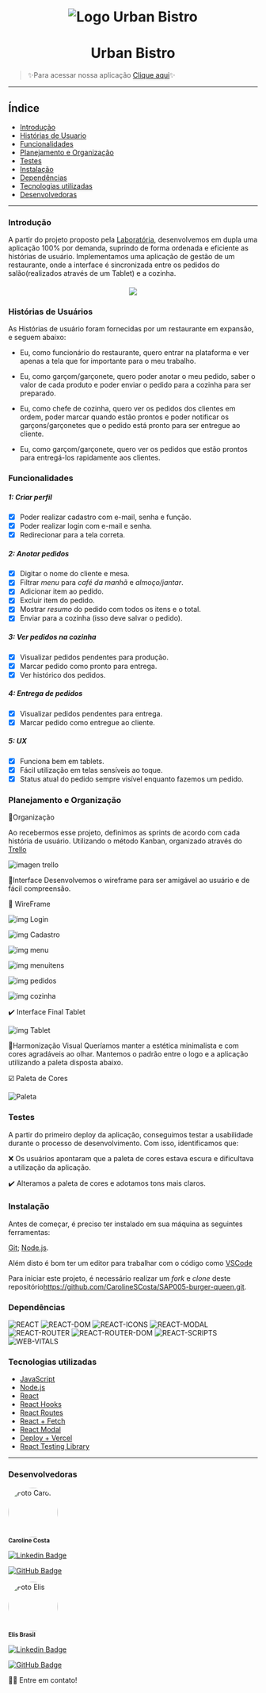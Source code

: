  <h1 align='center'>
 <img  alt='Logo Urban Bistro'  src='src\assets\logo.png' />
 </h1>

# <h1 align="center">Urban Bistro</h1>
>:sparkles:Para acessar nossa aplicação [Clique aqui](urban-bistro.vercel.app/):sparkles:
___
## Índice

- [Introdução](#introdução)
- [Histórias de Usuario](#histórias-de-usuários)
- [Funcionalidades](#funcionalidades)
- [Planejamento e Organização](#planejamento-e-organização)
- [Testes](#testes)
- [Instalação](#instalação)
- [Dependências](#dependências)
- [Tecnologias utilizadas](#tecnologias-utilizadas)
- [Desenvolvedoras](#desenvolvedoras)

---

### Introdução

A partir do projeto proposto pela [Laboratória](https://github.com/Laboratoria/SAP005-burger-queen), desenvolvemos em dupla uma aplicação 100% por demanda, suprindo de forma ordenada e eficiente as histórias de usuário. Implementamos uma aplicação de gestão de um restaurante, onde a interface é sincronizada entre os pedidos do salão(realizados através de um Tablet) e a cozinha.

<h4 align="center">
<img src='https://www.hypeness.com.br/1/2021/02/7d47e737-bela-e-a-fera-comidas.gif' >
</h4>


### Histórias de Usuários

As Histórias de usuário foram fornecidas por um restaurante em expansão, e seguem abaixo:

- Eu, como funcionário do restaurante, quero entrar na plataforma e ver apenas a tela que for importante para o meu trabalho.

- Eu, como garçom/garçonete, quero poder anotar o meu pedido, saber o valor de cada
produto e poder enviar o pedido para a cozinha para ser preparado.

- Eu, como chefe de cozinha, quero ver os pedidos dos clientes em ordem, poder marcar quando estão prontos e poder notificar os garçons/garçonetes que o pedido está pronto para ser entregue ao cliente.

- Eu, como garçom/garçonete, quero ver os pedidos que estão prontos para entregá-los rapidamente aos clientes.

### Funcionalidades

##### 1: Criar perfil

- [x] Poder realizar cadastro com e-mail, senha e função.
- [x] Poder realizar login com e-mail e senha.
- [x] Redirecionar para a tela correta.

##### 2: Anotar pedidos

- [x] Digitar o nome do cliente e mesa.
- [x] Filtrar _menu_ para _café da manhã_ e _almoço/jantar_.
- [x] Adicionar item ao pedido.
- [x] Excluir item do pedido.
- [x] Mostrar _resumo_ do pedido com todos os itens e o total.
- [x] Enviar para a cozinha (isso deve salvar o pedido).

##### 3: Ver pedidos na cozinha

- [x] Visualizar pedidos pendentes para produção.
- [x] Marcar pedido como pronto para entrega.
- [x] Ver histórico dos pedidos.

##### 4: Entrega de pedidos

- [x] Visualizar pedidos pendentes para entrega.
- [x] Marcar pedido como entregue ao cliente.

##### 5: UX

- [x] Funciona bem em tablets.
- [x] Fácil utilização em telas sensíveis ao toque.
- [x] Status atual do pedido sempre visível enquanto fazemos um pedido.

### Planejamento e Organização
📌Organização

Ao recebermos esse projeto, definimos as sprints de acordo com cada história de usuário. Utilizando o método Kanban, organizado através do [Trello](https://trello.com/pt-BR)

![imagen trello](https://github.com/CarolineSCosta/SAP005-burger-queen/blob/main/src/assets/imgs/ubTrello.jpg?raw=true)

📌Interface
Desenvolvemos o wireframe para ser amigável ao usuário e de fácil compreensão.

📄 WireFrame

![img Login](https://trello-attachments.s3.amazonaws.com/601c549047c64b3dc376bd85/1010x1220/fd38ad852f11f0394bc6f0e897560bc2/login-portrait.png)

![img Cadastro](https://trello-attachments.s3.amazonaws.com/601c549047c64b3dc376bd85/1010x1220/057cc2ee716d360008cf1fae84264d5c/cadastro-portrait.png)

![img menu](https://trello-attachments.s3.amazonaws.com/601c423608a1107589520244/601c549047c64b3dc376bd85/d2bd51f0d76fe59bd49b1ace5e6cdfe9/pedido-menu-landscape.png)

![img menuitens](https://trello-attachments.s3.amazonaws.com/601c423608a1107589520244/601c549047c64b3dc376bd85/e130addd8d3da6627060d2a5a14bf493/pedido-menu-opcoes-landscape.png)

![img pedidos](https://trello-attachments.s3.amazonaws.com/601c423608a1107589520244/601c549047c64b3dc376bd85/41c42ca1c9fb2696d9bcd838a485fcd2/pedido-status-landscape.png)

![img cozinha](https://trello-attachments.s3.amazonaws.com/601c423608a1107589520244/601c549047c64b3dc376bd85/29301c58aff7b5b983d62cf156adc6d1/pedido-status-cozinha-landscape.png)

✔️ Interface Final Tablet

![img Tablet](https://github.com/CarolineSCosta/SAP005-burger-queen/blob/main/src/assets/imgs/ubTabletLogin.jpg?raw=true)


📌Harmonização Visual
Queríamos manter a estética minimalista e com cores agradáveis ao olhar. Mantemos o padrão entre o logo e a aplicação utilizando a paleta disposta abaixo.

☑️ Paleta de Cores

![Paleta](https://trello-attachments.s3.amazonaws.com/601c423608a1107589520244/601c550785833f2f8c4e9800/cd001c684e990df6706e9906e4ca5a8b/AdobeColor-burguer-queen.jpeg)


### Testes

A partir do primeiro deploy da aplicação, conseguimos testar a usabilidade durante o processo de desenvolvimento. Com isso, identificamos que:

❌ Os usuários apontaram que a paleta de cores estava escura e dificultava a utilização da aplicação.

✔️ Alteramos a paleta de cores e adotamos tons mais claros.


### Instalação

Antes de começar, é preciso ter instalado em sua máquina as seguintes ferramentas:

[Git](https://git-scm.com);
[Node.js](https://nodejs.org/en/).

Além disto é bom ter um editor para trabalhar com o código como [VSCode](https://code.visualstudio.com/)

Para iniciar este projeto, é necessário realizar um _fork_ e _clone_ deste repositório<https://github.com/CarolineSCosta/SAP005-burger-queen.git>.

### Dependências

![REACT](https://img.shields.io/badge/REACT-17.0.1-brightgreen)
![REACT-DOM](https://img.shields.io/badge/REACT--DOM-17.0.1-brightgreen)
![REACT-ICONS](https://img.shields.io/badge/REACT--ICONS-4.2.0-brightgreen)
![REACT-MODAL](https://img.shields.io/badge/REACT--MODAL-3.12.1-brightgreen)
![REACT-ROUTER](https://img.shields.io/badge/REACT--ROUTER-5.2.0-brightgreen)
![REACT-ROUTER-DOM](https://img.shields.io/badge/REACT--ROUTER--DOM-5.2.0-brightgreen)
![REACT-SCRIPTS](https://img.shields.io/badge/REACT--SCRIPTS-4.0.2-brightgreen)
![WEB-VITALS](https://img.shields.io/badge/WEB--VITALS-1.1.0-green)


### Tecnologias utilizadas

- [JavaScript](https://developer.mozilla.org/pt-BR/docs/Web/JavaScript)
- [Node.js](https://nodejs.org/en/)
- [React](https://pt-br.reactjs.org/)
- [React Hooks](https://reactjs.org/docs/hooks-intro.html)
- [React Routes](https://reactrouter.com/web/guides/quick-start)
- [React + Fetch](https://jasonwatmore.com/post/2020/02/01/react-fetch-http-post-request-examples)
- [React Modal](https://www.npmjs.com/package/react-modal)
- [Deploy + Vercel](https://vercel.com/dashboard)
- [React Testing Library](https://testing-library.com/docs/react-testing-library/intro/)

---

### Desenvolvedoras


 <img style="border-radius:50%" src="https://trello-members.s3.amazonaws.com/5761c7f01e4799bd615d27c4/77a78139f98bf137e41f9733b34227bb/original.png" width="100px;" alt="Foto Carol"/>
 <br />
 <sub><b>Caroline Costa</b></sub>

 [![Linkedin Badge](https://img.shields.io/badge/-Carol-blue?style=flat-square&logo=Linkedin&logoColor=white&link=https://www.linkedin.com/in/carolinescosta/)](https://www.linkedin.com/in/carolinescosta/) 

 [![GitHub Badge](https://img.shields.io/github/followers/CarolineSCosta?label=Carol&style=social)](https://github.com/CarolineSCosta)


 <img  style="border-radius:50%" src="https://trello-members.s3.amazonaws.com/5f2016fa61b72f2f43291e33/014299053b1f879e01fd511b01695e77/original.png" width="100px;" alt="Foto Elis"/>
 <br />
 <sub><b>Elis Brasil</b></sub> 

 [![Linkedin Badge](https://img.shields.io/badge/-Elis-blue?style=flat-square&logo=Linkedin&logoColor=white&link=https://www.linkedin.com/in/brasil-elis/)](https://www.linkedin.com/in/brasil-elis/) 

 [![GitHub Badge](https://img.shields.io/github/followers/Elis-ctrl?label=Elis&style=social)](https://github.com/Elis-ctrl)

👋🏽 Entre em contato!